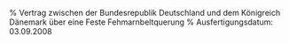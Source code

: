 % Vertrag zwischen der Bundesrepublik Deutschland und dem Königreich Dänemark über eine Feste Fehmarnbeltquerung
% Ausfertigungsdatum: 03.09.2008
 